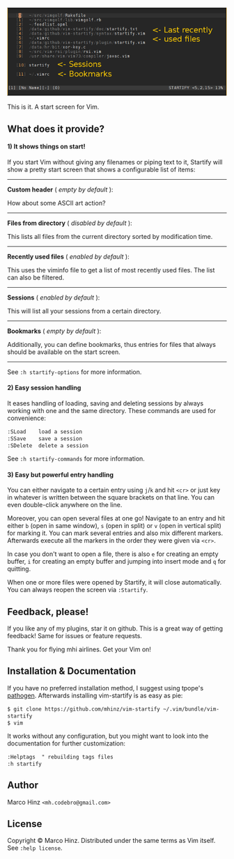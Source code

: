 ![Example:startify in action](https://github.com/mhinz/vim-startify/raw/master/startify.png)

This is it. A start screen for Vim.

What does it provide?
---------------------

#### 1) It shows things on start!

If you start Vim without giving any filenames or piping text to it, Startify
will show a pretty start screen that shows a configurable list of items:

---

__Custom header__ ( _empty by default_ ):

How about some ASCII art action?

---

__Files from directory__ ( _disabled by default_ ):

This lists all files from the current directory sorted by modification time.

---

__Recently used files__ ( _enabled by default_ ):

This uses the viminfo file to get a list of most recently used files. The list
can also be filtered.

---

__Sessions__ ( _enabled by default_ ):

This will list all your sessions from a certain directory.

---

__Bookmarks__ ( _empty by default_ ):

Additionally, you can define bookmarks, thus entries for files that always
should be available on the start screen.

---

See `:h startify-options` for more information.

#### 2) Easy session handling

It eases handling of loading, saving and deleting sessions by always working
with one and the same directory. These commands are used for convenience:

    :SLoad    load a session
    :SSave    save a session
    :SDelete  delete a session

See `:h startify-commands` for more information.

#### 3) Easy but powerful entry handling

You can either navigate to a certain entry using `j`/`k` and hit `<cr>` or just
key in whatever is written between the square brackets on that line. You can
even double-click anywhere on the line.

Moreover, you can open several files at one go! Navigate to an entry and hit
either `b` (open in same window), `s` (open in split) or `v` (open in vertical
split) for marking it. You can mark several entries and also mix different
markers. Afterwards execute all the markers in the order they were given via
`<cr>`.

In case you don't want to open a file, there is also `e` for creating an empty
buffer, `i` for creating an empty buffer and jumping into insert mode and `q`
for quitting.

When one or more files were opened by Startify, it will close automatically. You
can always reopen the screen via `:Startify`.

Feedback, please!
-----------------

If you like any of my plugins, star it on github. This is a great way of getting
feedback! Same for issues or feature requests.

Thank you for flying mhi airlines. Get your Vim on!

Installation & Documentation
----------------------------

If you have no preferred installation method, I suggest using tpope's
[pathogen](https://github.com/tpope/vim-pathogen). Afterwards installing
vim-startify is as easy as pie:

    $ git clone https://github.com/mhinz/vim-startify ~/.vim/bundle/vim-startify
    $ vim

It works without any configuration, but you might want to look into the
documentation for further customization:

    :Helptags  " rebuilding tags files
    :h startify

Author
------

Marco Hinz `<mh.codebro@gmail.com>`

License
-------

Copyright © Marco Hinz. Distributed under the same terms as Vim itself. See
`:help license`.
